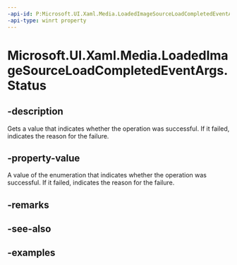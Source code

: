 ```yaml
---
-api-id: P:Microsoft.UI.Xaml.Media.LoadedImageSourceLoadCompletedEventArgs.Status
-api-type: winrt property
---
```


<!-- Property syntax.
public LoadedImageSourceLoadStatus Status { get; }
-->

# Microsoft.UI.Xaml.Media.LoadedImageSourceLoadCompletedEventArgs.Status

## -description
Gets a value that indicates whether the operation was successful. If it failed, indicates the reason for the failure.

## -property-value
A value of the enumeration that indicates whether the operation was successful. If it failed, indicates the reason for the failure.

## -remarks

## -see-also

## -examples

